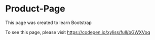 # Product-Page

This page was created to learn Bootstrap 

To see this page, please visit https://codepen.io/xyliss/full/bGWXVoq 
